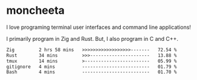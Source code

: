 # moncheeta

I love programing terminal user interfaces and command line applications!

I primarily program in Zig and Rust. But, I also program in C and C++.

<!--START_SECTION:waka-->

```txt
Zig         2 hrs 58 mins   >>>>>>>>>>>>>>>>>>-------   72.54 %
Rust        34 mins         >>>----------------------   13.88 %
tmux        14 mins         >------------------------   05.99 %
gitignore   4 mins          -------------------------   01.79 %
Bash        4 mins          -------------------------   01.70 %
```

<!--END_SECTION:waka-->
